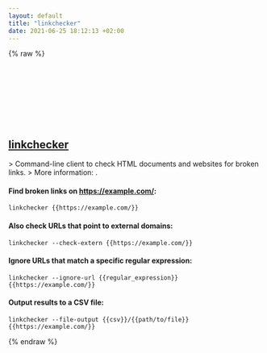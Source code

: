 ```yaml
---
layout: default
title: "linkchecker"
date: 2021-06-25 18:12:13 +02:00
---
```

{% raw %}
<h2 id="linkchecker">
  <a href="/en/common/linkchecker.html">linkchecker</a> <a href="#linkchecker"><svg class="icon">
    <use href="/assets/images/unicode_sprite.svg#link" />
  </svg></a>
</h2>
> Command-line client to check HTML documents and websites for broken links.
> More information: <https://linkchecker.github.io/linkchecker/>.

#### Find broken links on https://example.com/:
```shell
linkchecker {{https://example.com/}}
```
#### Also check URLs that point to external domains:
```shell
linkchecker --check-extern {{https://example.com/}}
```
#### Ignore URLs that match a specific regular expression:
```shell
linkchecker --ignore-url {{regular_expression}} {{https://example.com/}}
```
#### Output results to a CSV file:
```shell
linkchecker --file-output {{csv}}/{{path/to/file}} {{https://example.com/}}
```
{% endraw %}